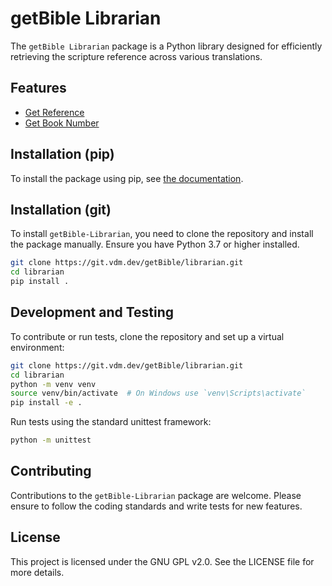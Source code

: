 # getBible Librarian

The `getBible Librarian` package is a Python library designed for efficiently retrieving the scripture reference across various translations.

## Features

- [Get Reference](https://git.vdm.dev/getBible/librarian/src/branch/master/docs/getbible_reference.md)
- [Get Book Number](https://git.vdm.dev/getBible/librarian/src/branch/master/docs/getbible_book_number.md)

## Installation (pip)

To install the package using pip, see [the documentation](https://git.vdm.dev/getBible/-/packages/pypi/getbible-librarian).

## Installation (git)

To install `getBible-Librarian`, you need to clone the repository and install the package manually. Ensure you have Python 3.7 or higher installed.

```bash
git clone https://git.vdm.dev/getBible/librarian.git
cd librarian
pip install .
```

## Development and Testing

To contribute or run tests, clone the repository and set up a virtual environment:

```bash
git clone https://git.vdm.dev/getBible/librarian.git
cd librarian
python -m venv venv
source venv/bin/activate  # On Windows use `venv\Scripts\activate`
pip install -e .
```

Run tests using the standard unittest framework:

```bash
python -m unittest
```

## Contributing

Contributions to the `getBible-Librarian` package are welcome. Please ensure to follow the coding standards and write tests for new features.

## License

This project is licensed under the GNU GPL v2.0. See the LICENSE file for more details.


